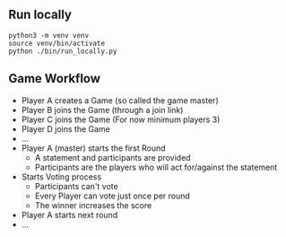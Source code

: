 ## Run locally
`python3 -m venv venv`  
`source venv/bin/activate`  
`python ./bin/run_locally.py`  

## Game Workflow

* Player A creates a Game (so called the game master)
* Player B joins the Game (through a join link)
* Player C joins the Game (For now minimum players 3)
* Player D joins the Game
* ...
* Player A (master) starts the first Round 
  * A statement and participants are provided
  * Participants are the players who will act for/against the statement
* Starts Voting process
  * Participants can't vote
  * Every Player can vote just once per round
  * The winner increases the score
* Player A starts next round
* ...
